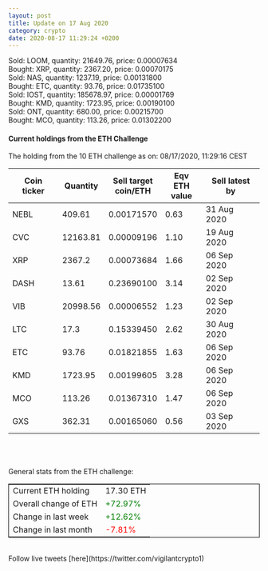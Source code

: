 ```yaml
---
layout: post
title: Update on 17 Aug 2020
category: crypto
date: 2020-08-17 11:29:24 +0200
---
```

<!-- Global site tag (gtag.js) - Google Analytics -->
<script async src="https://www.googletagmanager.com/gtag/js?id=UA-103831149-5"></script>
<script>
  window.dataLayer = window.dataLayer || [];
  function gtag(){dataLayer.push(arguments);}
  gtag('js', new Date());

  gtag('config', 'UA-103831149-5');
</script>
Sold: LOOM, quantity:     21649.76, price:   0.00007634<br>Bought: XRP, quantity:      2367.20, price:   0.00070175<br>Sold: NAS, quantity:      1237.19, price:   0.00131800<br>Bought: ETC, quantity:        93.76, price:   0.01735100<br>Sold: IOST, quantity:    185678.97, price:   0.00001769<br>Bought: KMD, quantity:      1723.95, price:   0.00190100<br>Sold: ONT, quantity:       680.00, price:   0.00215700<br>Bought: MCO, quantity:       113.26, price:   0.01302200<br>

#### Current holdings from the ETH Challenge

The holding from the 10 ETH challenge as on: 08/17/2020, 11:29:16 CEST

|Coin ticker|Quantity|Sell target<br>coin/ETH|Eqv ETH<br>value|Sell latest by|
|-----------|--------|-----------|-----------|--------------|
NEBL|409.61|  0.00171570|0.63|31 Aug 2020|
CVC|12163.81|  0.00009196|1.10|19 Aug 2020|
XRP|2367.2|  0.00073684|1.66|06 Sep 2020|
DASH|13.61|  0.23690100|3.14|02 Sep 2020|
VIB|20998.56|  0.00006552|1.23|02 Sep 2020|
LTC|17.3|  0.15339450|2.62|30 Aug 2020|
ETC|93.76|  0.01821855|1.63|06 Sep 2020|
KMD|1723.95|  0.00199605|3.28|06 Sep 2020|
MCO|113.26|  0.01367310|1.47|06 Sep 2020|
GXS|362.31|  0.00165060|0.56|03 Sep 2020|

<br>
<br>
<br>
General stats from the ETH challenge:

<table style="border:1px solid black;margin-left:auto;margin-right:auto;">
	<tbody>
	<tr>
		<td>Current ETH holding</td>
		<td>     17.30 ETH</td>
	</tr>
	<tr>
		<td>Overall change of ETH</td>
		<td><font color="green">+72.97%</font></td>
	</tr>
	<tr>
		<td>Change in last week</td>
		<td><font color="green">+12.62%</font></td>
	</tr>
	<tr>
		<td>Change in last month</td>
		<td><font color="red">-7.81%</font></td>
	</tr>
	</tbody>
</table>

<br>
Follow live tweets [here](https://twitter.com/vigilantcrypto1)
<br>
<br>